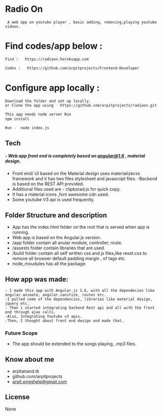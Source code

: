 # Radio On 

``` A web app on youtube player , basic adding, removing,playing youtube videos.```

# Find codes/app below : 


```sh
Find :   https://radioon.herokuapp.com
```

```sh
Codes :   https://github.com/arpitprojects/Frontend-Developer
```
# Configure app locally : 

```sh
Download the folder and set up locally.
or Clone the app using - https://github.com/arpitprojects/radioon.git
```
```sh
This app needs node server Run
npm install
```
```sh
Run -  node index.js
```

## Tech

##### - Web app front end is completely based on angular@1.6 , material design.
 - Front end/ UI based on the Material design uses materializecss framework and it has two files stylesheet and javascript files.
 -Backend is based on the REST API provided.
 - Additional files used are - clipborad.js for quick copy.
 - It has a material icons ,font awesome cdn used.
 - Some youtube V3 api is used frequently.

## Folder Structure and description
- App has the index.html folder on the root that is served when app is running.
- Web app is based on the Angular.js version.
- /app folder contain all anular module, controller, route.
- /assests folder contain libraries that are used.
- /build folder contain all self written css and js files,like reset.css to remove all browser default padding margin , of tags etc.
- node_moudules has all the package.



## How app was made:
    - I made this app with Angular.js 1.6, with all the dependecies like angular.animate, angular.sanitize, routes etc.
    -I pulled some of the dependencies, libraries like material design, jquery etc.
    - Then i started integrating backend Rest api and all with the front end through ajax calls.
    -Also, Integrating Youtube v3 apis. 
    -Then, I thought about front end design and made that.

### Future Scope 
- The app should be extended to the songs playing, .mp3 files. 

## Know about me 
- arpitanand.tk
- github.com/arpitprojects
- arpit.engghelp@gmail.com

License
----
None
